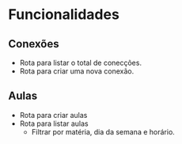 # Funcionalidades

## Conexões

- Rota para listar o total de conecções.
- Rota para criar uma nova conexão.

## Aulas 

- Rota para criar aulas
- Rota para listar aulas
    - Filtrar por matéria, dia da semana e horário.
